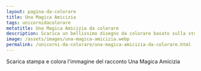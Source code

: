 ```yaml
---
layout: pagina-da-colorare
title: Una Magica Amicizia
tags: unicornidacolorare
metatitle: Una Magica Amicizia da colorare
description: Scarica un bellissimo disegno da colorare basato sulla storia Una Magica Amicizia
image: /assets/images/una-magica-amicizia.webp
permalink: /unicorni-da-colorare/una-magica-amicizia-da-colorare.html
---
```

Scarica stampa e colora l'immagine del racconto Una Magica Amicizia
